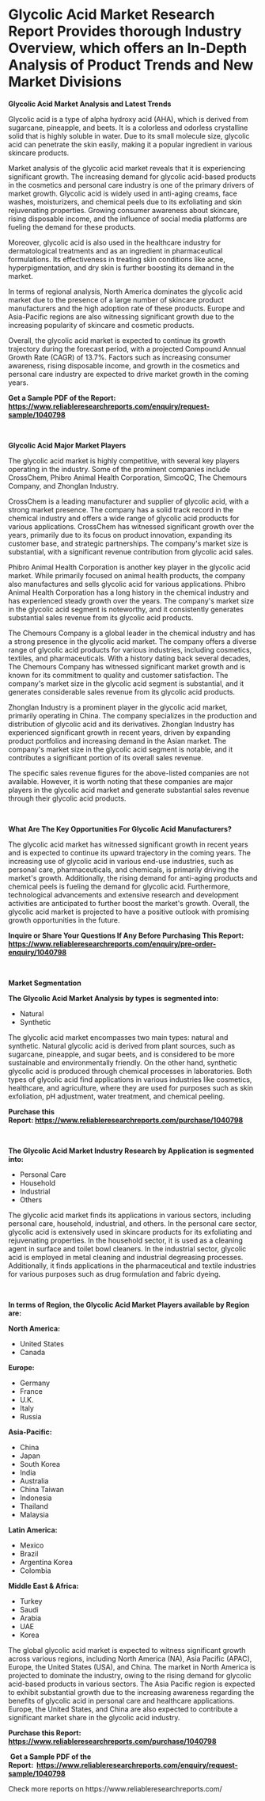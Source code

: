 <p><h1>Glycolic Acid Market Research Report Provides thorough Industry Overview, which offers an In-Depth Analysis of Product Trends and New Market Divisions</h1></p><p><strong>Glycolic Acid Market Analysis and Latest Trends</strong></p>
<p><p>Glycolic acid is a type of alpha hydroxy acid (AHA), which is derived from sugarcane, pineapple, and beets. It is a colorless and odorless crystalline solid that is highly soluble in water. Due to its small molecule size, glycolic acid can penetrate the skin easily, making it a popular ingredient in various skincare products.</p><p>Market analysis of the glycolic acid market reveals that it is experiencing significant growth. The increasing demand for glycolic acid-based products in the cosmetics and personal care industry is one of the primary drivers of market growth. Glycolic acid is widely used in anti-aging creams, face washes, moisturizers, and chemical peels due to its exfoliating and skin rejuvenating properties. Growing consumer awareness about skincare, rising disposable income, and the influence of social media platforms are fueling the demand for these products.</p><p>Moreover, glycolic acid is also used in the healthcare industry for dermatological treatments and as an ingredient in pharmaceutical formulations. Its effectiveness in treating skin conditions like acne, hyperpigmentation, and dry skin is further boosting its demand in the market.</p><p>In terms of regional analysis, North America dominates the glycolic acid market due to the presence of a large number of skincare product manufacturers and the high adoption rate of these products. Europe and Asia-Pacific regions are also witnessing significant growth due to the increasing popularity of skincare and cosmetic products.</p><p>Overall, the glycolic acid market is expected to continue its growth trajectory during the forecast period, with a projected Compound Annual Growth Rate (CAGR) of 13.7%. Factors such as increasing consumer awareness, rising disposable income, and growth in the cosmetics and personal care industry are expected to drive market growth in the coming years.</p></p>
<p><strong>Get a Sample PDF of the Report:&nbsp; <a href="https://www.reliableresearchreports.com/enquiry/request-sample/1040798">https://www.reliableresearchreports.com/enquiry/request-sample/1040798</a></strong></p>
<p>&nbsp;</p>
<p><strong>Glycolic Acid Major Market Players</strong></p>
<p><p>The glycolic acid market is highly competitive, with several key players operating in the industry. Some of the prominent companies include CrossChem, Phibro Animal Health Corporation, SimcoQC, The Chemours Company, and Zhonglan Industry.</p><p>CrossChem is a leading manufacturer and supplier of glycolic acid, with a strong market presence. The company has a solid track record in the chemical industry and offers a wide range of glycolic acid products for various applications. CrossChem has witnessed significant growth over the years, primarily due to its focus on product innovation, expanding its customer base, and strategic partnerships. The company's market size is substantial, with a significant revenue contribution from glycolic acid sales.</p><p>Phibro Animal Health Corporation is another key player in the glycolic acid market. While primarily focused on animal health products, the company also manufactures and sells glycolic acid for various applications. Phibro Animal Health Corporation has a long history in the chemical industry and has experienced steady growth over the years. The company's market size in the glycolic acid segment is noteworthy, and it consistently generates substantial sales revenue from its glycolic acid products.</p><p>The Chemours Company is a global leader in the chemical industry and has a strong presence in the glycolic acid market. The company offers a diverse range of glycolic acid products for various industries, including cosmetics, textiles, and pharmaceuticals. With a history dating back several decades, The Chemours Company has witnessed significant market growth and is known for its commitment to quality and customer satisfaction. The company's market size in the glycolic acid segment is substantial, and it generates considerable sales revenue from its glycolic acid products.</p><p>Zhonglan Industry is a prominent player in the glycolic acid market, primarily operating in China. The company specializes in the production and distribution of glycolic acid and its derivatives. Zhonglan Industry has experienced significant growth in recent years, driven by expanding product portfolios and increasing demand in the Asian market. The company's market size in the glycolic acid segment is notable, and it contributes a significant portion of its overall sales revenue.</p><p>The specific sales revenue figures for the above-listed companies are not available. However, it is worth noting that these companies are major players in the glycolic acid market and generate substantial sales revenue through their glycolic acid products.</p></p>
<p>&nbsp;</p>
<p><strong>What Are The Key Opportunities For Glycolic Acid Manufacturers?</strong></p>
<p><p>The glycolic acid market has witnessed significant growth in recent years and is expected to continue its upward trajectory in the coming years. The increasing use of glycolic acid in various end-use industries, such as personal care, pharmaceuticals, and chemicals, is primarily driving the market's growth. Additionally, the rising demand for anti-aging products and chemical peels is fueling the demand for glycolic acid. Furthermore, technological advancements and extensive research and development activities are anticipated to further boost the market's growth. Overall, the glycolic acid market is projected to have a positive outlook with promising growth opportunities in the future.</p></p>
<p><strong>Inquire or Share Your Questions If Any Before Purchasing This Report: <a href="https://www.reliableresearchreports.com/enquiry/pre-order-enquiry/1040798">https://www.reliableresearchreports.com/enquiry/pre-order-enquiry/1040798</a></strong></p>
<p>&nbsp;</p>
<p><strong>Market Segmentation</strong></p>
<p><strong>The Glycolic Acid Market Analysis by types is segmented into:</strong></p>
<p><ul><li>Natural</li><li>Synthetic</li></ul></p>
<p><p>The glycolic acid market encompasses two main types: natural and synthetic. Natural glycolic acid is derived from plant sources, such as sugarcane, pineapple, and sugar beets, and is considered to be more sustainable and environmentally friendly. On the other hand, synthetic glycolic acid is produced through chemical processes in laboratories. Both types of glycolic acid find applications in various industries like cosmetics, healthcare, and agriculture, where they are used for purposes such as skin exfoliation, pH adjustment, water treatment, and chemical peeling.</p></p>
<p><strong>Purchase this Report:&nbsp;<a href="https://www.reliableresearchreports.com/purchase/1040798">https://www.reliableresearchreports.com/purchase/1040798</a></strong></p>
<p>&nbsp;</p>
<p><strong>The Glycolic Acid Market Industry Research by Application is segmented into:</strong></p>
<p><ul><li>Personal Care</li><li>Household</li><li>Industrial</li><li>Others</li></ul></p>
<p><p>The glycolic acid market finds its applications in various sectors, including personal care, household, industrial, and others. In the personal care sector, glycolic acid is extensively used in skincare products for its exfoliating and rejuvenating properties. In the household sector, it is used as a cleaning agent in surface and toilet bowl cleaners. In the industrial sector, glycolic acid is employed in metal cleaning and industrial degreasing processes. Additionally, it finds applications in the pharmaceutical and textile industries for various purposes such as drug formulation and fabric dyeing.</p></p>
<p>&nbsp;</p>
<p><strong>In terms of Region, the Glycolic Acid Market Players available by Region are:</strong></p>
<p>
    <p> <strong> North America: </strong>
        <ul>
            <li>United States</li>
            <li>Canada</li>
        </ul>
        </p> 
    <p> <strong> Europe: </strong>
        <ul>
            <li>Germany</li>
            <li>France</li>
            <li>U.K.</li>
            <li>Italy</li>
            <li>Russia</li>
        </ul>
        </p> 
    <p> <strong> Asia-Pacific: </strong>
        <ul>
            <li>China</li>
            <li>Japan</li>
            <li>South Korea</li>
            <li>India</li>
            <li>Australia</li>
            <li>China Taiwan</li>
            <li>Indonesia</li>
            <li>Thailand</li>
            <li>Malaysia</li>
        </ul>
        </p> 
    <p> <strong> Latin America: </strong>
        <ul>
            <li>Mexico</li>
            <li>Brazil</li>
            <li>Argentina Korea</li>
            <li>Colombia</li>
        </ul>
        </p> 
    <p> <strong> Middle East & Africa: </strong>
        <ul>
            <li>Turkey</li>
            <li>Saudi</li>
            <li>Arabia</li>
            <li>UAE</li>
            <li>Korea</li>
        </ul>
    </p>
    </p>
<p><p>The global glycolic acid market is expected to witness significant growth across various regions, including North America (NA), Asia Pacific (APAC), Europe, the United States (USA), and China. The market in North America is projected to dominate the industry, owing to the rising demand for glycolic acid-based products in various sectors. The Asia Pacific region is expected to exhibit substantial growth due to the increasing awareness regarding the benefits of glycolic acid in personal care and healthcare applications. Europe, the United States, and China are also expected to contribute a significant market share in the glycolic acid industry.</p></p>
<p><strong>Purchase this Report: <a href="https://www.reliableresearchreports.com/purchase/1040798">https://www.reliableresearchreports.com/purchase/1040798</a></strong></p>
<p>&nbsp;<strong>Get a Sample PDF of the Report:&nbsp;&nbsp;<a href="https://www.reliableresearchreports.com/enquiry/request-sample/1040798">https://www.reliableresearchreports.com/enquiry/request-sample/1040798</a></strong></p>
<p><strong></strong></p>
<p>Check more reports on https://www.reliableresearchreports.com/</p>